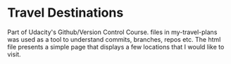 # Travel Destinations

Part of Udacity's Github/Version Control Course. files in my-travel-plans was used as a tool to understand commits, branches, repos etc. The html file presents a simple page that displays a few locations that I would like to visit.
